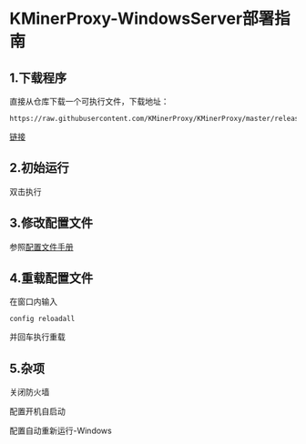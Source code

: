 # KMinerProxy-WindowsServer部署指南

## 1.下载程序
直接从仓库下载一个可执行文件，下载地址：
```
https://raw.githubusercontent.com/KMinerProxy/KMinerProxy/master/releases/latest/kminerproxy_windows_amd64
```

[链接](https://raw.githubusercontent.com/KMinerProxy/KMinerProxy/master/releases/latest/kminerproxy_windows_amd64)

## 2.初始运行
双击执行
## 3.修改配置文件
参照[配置文件手册](../config/README.md)
## 4.重载配置文件
在窗口内输入
```
config reloadall
```
并回车执行重载
## 5.杂项
关闭防火墙

配置开机自启动

配置自动重新运行-Windows